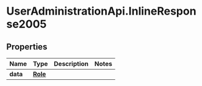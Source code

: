 # UserAdministrationApi.InlineResponse2005

## Properties
Name | Type | Description | Notes
------------ | ------------- | ------------- | -------------
**data** | [**Role**](Role.md) |  | 


